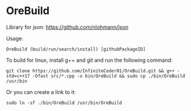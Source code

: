 # OreBuild
 Library for json: https://github.com/nlohmann/json

 Usage:
 ```
 OreBuild (build/run/search/install) [githubPackageID]
 ```

 To build for linux, install g++ and git and run the following command:
 ```
 git clone https://github.com/InfiniteCoder01/OreBuild.git && g++ -std=c++17 -Ofast src/*.cpp -o bin/OreBuild && sudo cp ./bin/OreBuild /usr/bin
 ```
 Or you can create a link to it:
 ```
 sudo ln -sf ./bin/OreBuild /usr/bin/OreBuild
 ```
